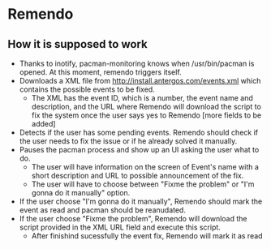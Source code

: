 # Remendo

## How it is supposed to work

 * Thanks to inotify, pacman-monitoring knows when /usr/bin/pacman is opened. At this moment, remendo triggers itself.
 * Downloads a XML file from http://install.antergos.com/events.xml which contains the possible events to be fixed.
 	* The XML has the event ID, which is a number, the event name and description, and the URL where Remendo will download the script to fix the system once the user says yes to Remendo [more fields to be added]
 * Detects if the user has some pending events. Remendo should check if the user needs to fix the issue or if he already solved it manually.
 * Pauses the pacman process and show up an UI asking the user what to do.
 	* The user will have information on the screen of Event's name with a short description and URL to possible announcement of the fix.
 	* The user will have to choose between "Fixme the problem" or "I'm gonna do it manually" option.
 * If the user choose "I'm gonna do it manually", Remendo should mark the event as read and pacman should be reanudated.
 * If the user choose "Fixme the problem", Remendo will download the script provided in the XML URL field and execute this script.
 	* After finishind sucessfully the event fix, Remendo will mark it as read

